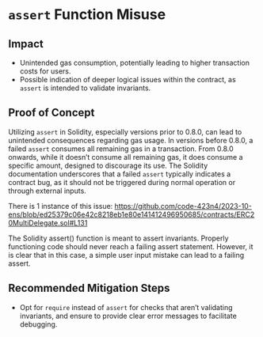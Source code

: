 # `assert` Function Misuse

## Impact
- Unintended gas consumption, potentially leading to higher transaction costs for users.
- Possible indication of deeper logical issues within the contract, as `assert` is intended to validate invariants.

## Proof of Concept
Utilizing `assert` in Solidity, especially versions prior to 0.8.0, can lead to unintended consequences regarding gas usage. In versions before 0.8.0, a failed `assert` consumes all remaining gas in a transaction. From 0.8.0 onwards, while it doesn’t consume all remaining gas, it does consume a specific amount, designed to discourage its use. The Solidity documentation underscores that a failed `assert` typically indicates a contract bug, as it should not be triggered during normal operation or through external inputs.

There is 1 instance of this issue: 
https://github.com/code-423n4/2023-10-ens/blob/ed25379c06e42c8218eb1e80e141412496950685/contracts/ERC20MultiDelegate.sol#L131

The Solidity assert() function is meant to assert invariants.
Properly functioning code should never reach a failing assert statement. However, it is clear that in this case, a simple user input mistake can lead to a failing assert.

## Recommended Mitigation Steps
- Opt for `require` instead of `assert` for checks that aren’t validating invariants, and ensure to provide clear error messages to facilitate debugging.

